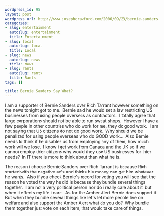 ```yaml
--- 
wordpress_id: 95
layout: post
wordpress_url: http://www.josephcrawford.com/2006/09/23/bernie-sanders-say-what/
categories: 
- slug: entertainment
  autoslug: entertainment
  title: Entertainment
- slug: local
  autoslug: local
  title: Local
- slug: news
  autoslug: news
  title: News
- slug: rants
  autoslug: rants
  title: Rants
tags: []

title: Bernie Sanders Say What?
---
```


I am a supporter of Bernie Sanders over Rich Tarrant however something on the news tonight got to me.  Bernie said he would set a law restricting US businesses from using people overseas as contractors.  I totally agree that large corporations should not be able to run sweat shops.  However I have a few people in other countries who do work for me, they do good work.  I am not saying that US citizens do not do good work.  Why should we be penalized for using people overseas who do GOOD work...  Also Bernie needs to think if he disables us from employing any of them, how much work will we lose.  I know i get work from Canada and the UK so if we cannot employ thier citizens why would they use US businesses for thier needs?  In IT there is more to think about than what he is. 

The reason i choose Bernie Sanders over Rich Tarrant is because Rich started with the negative ad's and thinks his money can get him whatever he wants.  Also if you check Bernie's record for voting you will see that the reason he voted the way he did is because they bundle several things together.  I am not a very political person nor do i really care about it, but when it effects my life i care.  As for the Amber Alert Bernie does support it.  But when they bundle several things like let's let more people live on welfare and also support the Amber Alert what do you do?  Why bundle them together just vote on each item, that would take care of things.

 
